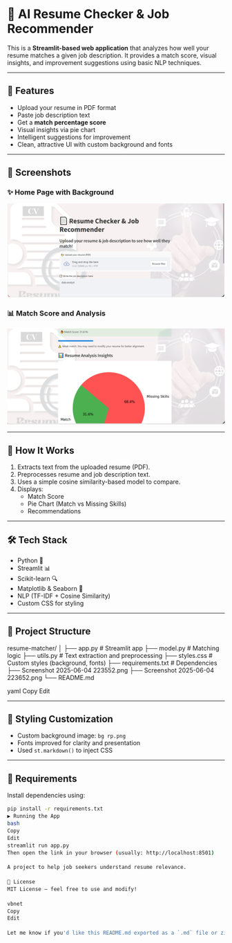 # 📄 AI Resume Checker & Job Recommender

This is a **Streamlit-based web application** that analyzes how well your resume matches a given job description. It provides a match score, visual insights, and improvement suggestions using basic NLP techniques.

---

## 🚀 Features

- Upload your resume in PDF format
- Paste job description text
- Get a **match percentage score**
- Visual insights via pie chart
- Intelligent suggestions for improvement
- Clean, attractive UI with custom background and fonts

---

## 📸 Screenshots

### ✨ Home Page with Background

![Home Page](./Screenshot%202025-06-04%20223552.png)

### 📊 Match Score and Analysis

![Match Analysis](./Screenshot%202025-06-04%20223652.png)

---

## 🧠 How It Works

1. Extracts text from the uploaded resume (PDF).
2. Preprocesses resume and job description text.
3. Uses a simple cosine similarity-based model to compare.
4. Displays:
   - Match Score
   - Pie Chart (Match vs Missing Skills)
   - Recommendations

---

## 🛠️ Tech Stack

- Python 🐍
- Streamlit 📊
- Scikit-learn 🔍
- Matplotlib & Seaborn 🎨
- NLP (TF-IDF + Cosine Similarity)
- Custom CSS for styling

---

## 📁 Project Structure

resume-matcher/
│
├── app.py # Streamlit app
├── model.py # Matching logic
├── utils.py # Text extraction and preprocessing
├── styles.css # Custom styles (background, fonts)
├── requirements.txt # Dependencies
├── Screenshot 2025-06-04 223552.png
├── Screenshot 2025-06-04 223652.png
└── README.md

yaml
Copy
Edit

---

## 🎨 Styling Customization

- Custom background image: `bg rp.png`
- Fonts improved for clarity and presentation
- Used `st.markdown()` to inject CSS

---

## 🧾 Requirements

Install dependencies using:

```bash
pip install -r requirements.txt
▶️ Running the App
bash
Copy
Edit
streamlit run app.py
Then open the link in your browser (usually: http://localhost:8501)

A project to help job seekers understand resume relevance.

📃 License
MIT License – feel free to use and modify!

vbnet
Copy
Edit

Let me know if you'd like this README.md exported as a `.md` file or zipped with your screenshots for GitHub upload.
